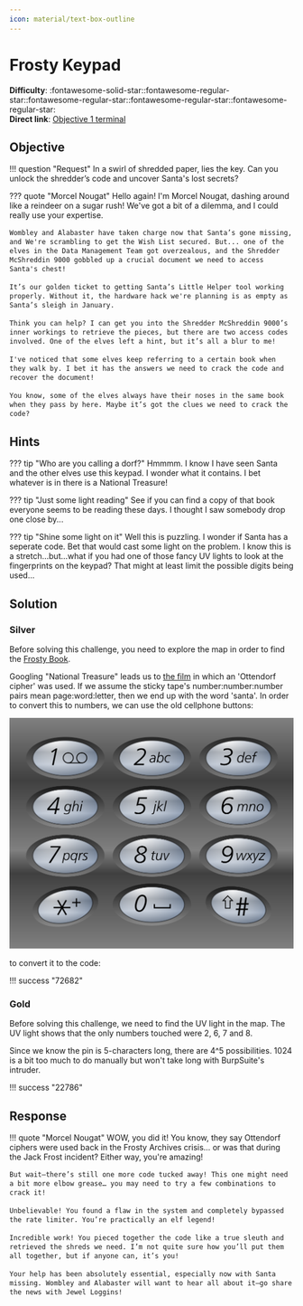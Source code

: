 ```yaml
---
icon: material/text-box-outline
---
```


# Frosty Keypad

**Difficulty**: :fontawesome-solid-star::fontawesome-regular-star::fontawesome-regular-star::fontawesome-regular-star::fontawesome-regular-star:<br/>
**Direct link**: [Objective 1 terminal](https://.../)

## Objective

!!! question "Request"
    In a swirl of shredded paper, lies the key. Can you unlock the shredder’s code and uncover Santa's lost secrets?

??? quote "Morcel Nougat"
    Hello again! I'm Morcel Nougat, dashing around like a reindeer on a sugar rush! We've got a bit of a dilemma, and I could really use your expertise.

    Wombley and Alabaster have taken charge now that Santa’s gone missing, and We're scrambling to get the Wish List secured. But... one of the elves in the Data Management Team got overzealous, and the Shredder McShreddin 9000 gobbled up a crucial document we need to access Santa's chest!

    It’s our golden ticket to getting Santa’s Little Helper tool working properly. Without it, the hardware hack we're planning is as empty as Santa’s sleigh in January.

    Think you can help? I can get you into the Shredder McShreddin 9000’s inner workings to retrieve the pieces, but there are two access codes involved. One of the elves left a hint, but it’s all a blur to me!

    I've noticed that some elves keep referring to a certain book when they walk by. I bet it has the answers we need to crack the code and recover the document!

    You know, some of the elves always have their noses in the same book when they pass by here. Maybe it’s got the clues we need to crack the code?

## Hints

??? tip "Who are you calling a dorf?"
    Hmmmm. I know I have seen Santa and the other elves use this keypad. I wonder what it contains. I bet whatever is in there is a National Treasure!

??? tip "Just some light reading"
    See if you can find a copy of that book everyone seems to be reading these days. I thought I saw somebody drop one close by...

??? tip "Shine some light on it"
    Well this is puzzling. I wonder if Santa has a seperate code. Bet that would cast some light on the problem. I know this is a stretch...but...what if you had one of those fancy UV lights to look at the fingerprints on the keypad? That might at least limit the possible digits being used...


## Solution

### Silver
Before solving this challenge, you need to explore the map in order to find the 
[Frosty Book](https://frost-y-book.com/).

Googling "National Treasure" leads us to 
[the film](https://en.wikipedia.org/wiki/National_Treasure_(film)) in which an 'Ottendorf cipher'
was used. If we assume the sticky tape's number:number:number pairs mean page:word:letter, then we
end up with the word 'santa'. 
In order to convert this to numbers, we can use the old cellphone buttons:

![The old cellphone buttons](../../img/frosty.png)

to convert it to the code:

!!! success "72682"

### Gold

Before solving this challenge, we need to find the UV light in the map. The UV light shows that
the only numbers touched were 2, 6, 7 and 8.

Since we know the pin is 5-characters long, there are 4^5 possibilities. 1024 is a bit too much
to do manually but won't take long with BurpSuite's intruder.

!!! success "22786"


## Response

!!! quote "Morcel Nougat"
    WOW, you did it! You know, they say Ottendorf ciphers were used back in the Frosty Archives crisis… or was that during the Jack Frost incident? Either way, you're amazing!

    But wait—there’s still one more code tucked away! This one might need a bit more elbow grease… you may need to try a few combinations to crack it!

    Unbelievable! You found a flaw in the system and completely bypassed the rate limiter. You’re practically an elf legend!

    Incredible work! You pieced together the code like a true sleuth and retrieved the shreds we need. I’m not quite sure how you’ll put them all together, but if anyone can, it’s you!

    Your help has been absolutely essential, especially now with Santa missing. Wombley and Alabaster will want to hear all about it—go share the news with Jewel Loggins!

